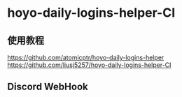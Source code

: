 # hoyo-daily-logins-helper-CI

## 使用教程

https://github.com/atomicptr/hoyo-daily-logins-helper
https://github.com/liusj5257/hoyo-daily-logins-helper-CI

## Discord WebHook
